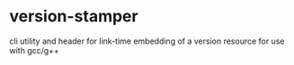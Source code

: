 # version-stamper
cli utility and header for link-time embedding of a version resource for use with gcc/g++
